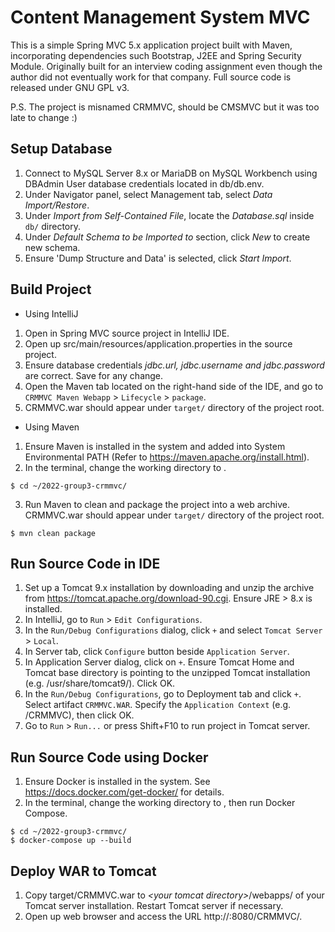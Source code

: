 # Content Management System MVC

This is a simple Spring MVC 5.x application project built with Maven, incorporating dependencies such Bootstrap, J2EE and Spring Security Module. Originally built for an interview coding assignment even though the author did not eventually work for that company. Full source code is released under GNU GPL v3.

P.S. The project is misnamed CRMMVC, should be CMSMVC but it was too late to change :)

## Setup Database

1. Connect to MySQL Server 8.x or MariaDB on MySQL Workbench using DBAdmin User database credentials located in db/db.env.
2. Under Navigator panel, select Management tab, select _Data Import/Restore_.
3. Under _Import from Self-Contained File_, locate the _Database.sql_ inside `db/` directory.
4. Under _Default Schema to be Imported to_ section, click _New_ to create new schema.
5. Ensure 'Dump Structure and Data' is selected, click _Start Import_.

## Build Project

- Using IntelliJ
1. Open in Spring MVC source project in IntelliJ IDE.
2. Open up src/main/resources/application.properties in the source project.
3. Ensure database credentials _jdbc.url, jdbc.username and jdbc.password_ are correct. Save for any change.
4. Open the Maven tab located on the right-hand side of the IDE, and go to `CRMMVC Maven Webapp` >  `Lifecycle` > `package`.
5. CRMMVC.war should appear under `target/` directory of the project root.

- Using Maven
1. Ensure Maven is installed in the system and added into System Environmental PATH (Refer to https://maven.apache.org/install.html).
2. In the terminal, change the working directory to <Project Root>.
  ```
  $ cd ~/2022-group3-crmmvc/
  ```
3. Run Maven to clean and package the project into a web archive. CRMMVC.war should appear under `target/` directory of the project root.
  ```
  $ mvn clean package
  ```
## Run Source Code in IDE

1. Set up a Tomcat 9.x installation by downloading and unzip the archive from https://tomcat.apache.org/download-90.cgi. Ensure JRE > 8.x is installed.
2. In IntelliJ, go to `Run` > `Edit Configurations`.
3. In the `Run/Debug Configurations` dialog, click `+` and select `Tomcat Server` > `Local`.
4. In Server tab, click `Configure` button beside `Application Server`.
5. In Application Server dialog, click on `+`. Ensure Tomcat Home and Tomcat base directory is pointing to the unzipped Tomcat installation (e.g. /usr/share/tomcat9/).  Click OK.
6. In the `Run/Debug Configurations`, go to Deployment tab and click `+`. Select artifact `CRMMVC.WAR`. Specify the `Application Context` (e.g. /CRMMVC), then click OK.
7. Go to `Run` > `Run...` or press Shift+F10 to run project in Tomcat server.
  
## Run Source Code using Docker
  
1. Ensure Docker is installed in the system. See https://docs.docker.com/get-docker/ for details.
2. In the terminal, change the working directory to <Project Root>, then run Docker Compose.
  ```
  $ cd ~/2022-group3-crmmvc/
  $ docker-compose up --build
  ```

## Deploy WAR to Tomcat
  
1. Copy target/CRMMVC.war to _\<your tomcat directory\>_/webapps/ of your Tomcat server installation. Restart Tomcat server if necessary.
2. Open up web browser and access the URL http://<hostname>:8080/CRMMVC/.

